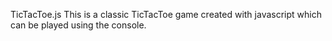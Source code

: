 TicTacToe.js
This is a classic TicTacToe game created with javascript which can be played using the console.
